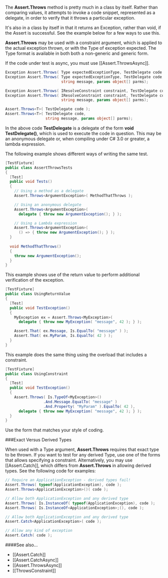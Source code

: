 The **Assert.Throws** method is pretty much in a class by itself. Rather than
comparing values, it attempts to invoke a code snippet, represented as
a delegate, in order to verify that it throws a particular exception.

It's also in a class by itself in that it returns an Exception, rather
than void, if the Assert is successful. See the example below for
a few ways to use this.

**Assert.Throws** may be used with a constraint argument, which is applied
to the actual exception thrown, or with the Type of exception expected.
The Type format is available in both both a non-generic and generic form.

If the code under test is async, you must use [[Assert.ThrowsAsync]].

```C#
Exception Assert.Throws( Type expectedExceptionType, TestDelegate code );
Exception Assert.Throws( Type expectedExceptionType, TestDelegate code, 
                         string message, params object[] parms);

Exception Assert.Throws( IResolveConstraint constraint, TestDelegate code );
Exception Assert.Throws( IResolveConstraint constraint, TestDelegate code, 
                         string message, params object[] parms);

Assert.Throws<T>( TestDelegate code );
Assert.Throws<T>( TestDelegate code, 
                  string message, params object[] parms);
```

In the above code **TestDelegate** is a delegate of the form
**void TestDelegate()**, which is used to execute the code
in question. This may be an anonymous delegate or, when compiling
under C# 3.0 or greater, a lambda expression.

The following example shows different ways of writing the
same test.

```C#
[TestFixture]
public class AssertThrowsTests
{
  [Test]
  public void Tests()
  {  
    // Using a method as a delegate
    Assert.Throws<ArgumentException>( MethodThatThrows );

    // Using an anonymous delegate
    Assert.Throws<ArgumentException>(
	  delegate { throw new ArgumentException(); } );

    // Using a Lambda expression
    Assert.Throws<ArgumentException>(
      () => { throw new ArgumentException(); } );
  }
  
  void MethodThatThrows()
  {
    throw new ArgumentException();
  }
}
```

This example shows use of the return value to perform
additional verification of the exception.

```C#
[TestFixture]
public class UsingReturnValue
{
  [Test]
  public void TestException()
  {
    MyException ex = Assert.Throws<MyException>(
      delegate { throw new MyException( "message", 42 ); } );

    Assert.That( ex.Message, Is.EqualTo( "message" ) );
    Assert.That( ex.MyParam, Is.EqualTo( 42 ) ); 
  }
}
```

This example does the same thing
using the overload that includes a constraint.

```C#
[TestFixture]
public class UsingConstraint
{
  [Test]
  public void TestException()
  {
    Assert.Throws( Is.TypeOf<MyException>()
                 .And.Message.EqualTo( "message" )
                 .And.Property( "MyParam" ).EqualTo( 42 ),
      delegate { throw new MyException( "message", 42 ); } );
  }
}
```

Use the form that matches your style of coding.

###Exact Versus Derived Types

When used with a Type argument, **Assert.Throws** requires
that exact type to be thrown. If you want to test for any
derived Type, use one of the forms that allows specifying
a constraint. Alternatively, you may use [[Assert.Catch]],
which differs from **Assert.Throws** in allowing derived
types. See the following code for examples:

```C#
// Require an ApplicationException - derived types fail!
Assert.Throws( typeof(ApplicationException), code );
Assert.Throws<ApplicationException>()( code );

// Allow both ApplicationException and any derived type
Assert.Throws( Is.InstanceOf( typeof(ApplicationException), code );
Assert.Throws( Is.InstanceOf<ApplicationException>;(), code );

// Allow both ApplicationException and any derived type
Assert.Catch<ApplicationException>( code );

// Allow any kind of exception
Assert.Catch( code );
```

####See also...
 * [[Assert.Catch]]
 * [[Assert.CatchAsync]]
 * [[Assert.ThrowsAsync]]
 * [[ThrowsConstraint]]
